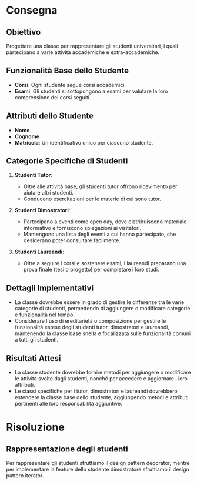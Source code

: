 # Consegna

## Obiettivo
Progettare una classe per rappresentare gli studenti universitari, i quali partecipano a varie attività accademiche e extra-accademiche.

## Funzionalità Base dello Studente

- **Corsi**: Ogni studente segue corsi accademici.
- **Esami**: Gli studenti si sottopongono a esami per valutare la loro comprensione dei corsi seguiti.

## Attributi dello Studente

- **Nome**
- **Cognome**
- **Matricola**: Un identificativo unico per ciascuno studente.

## Categorie Specifiche di Studenti

1. **Studenti Tutor**:
   - Oltre alle attività base, gli studenti tutor offrono ricevimento per aiutare altri studenti.
   - Conducono esercitazioni per le materie di cui sono tutor.

2. **Studenti Dimostratori**:
   - Partecipano a eventi come open day, dove distribuiscono materiale informativo e forniscono spiegazioni ai visitatori.
   - Mantengono una lista degli eventi a cui hanno partecipato, che desiderano poter consultare facilmente.

3. **Studenti Laureandi**:
   - Oltre a seguire i corsi e sostenere esami, i laureandi preparano una prova finale (tesi o progetto) per completare i loro studi.

## Dettagli Implementativi

- La classe dovrebbe essere in grado di gestire le differenze tra le varie categorie di studenti, permettendo di aggiungere o modificare categorie e funzionalità nel tempo.
- Considerare l'uso di ereditarietà o composizione per gestire le funzionalità estese degli studenti tutor, dimostratori e laureandi, mantenendo la classe base snella e focalizzata sulle funzionalità comuni a tutti gli studenti.

## Risultati Attesi

- La classe studente dovrebbe fornire metodi per aggiungere o modificare le attività svolte dagli studenti, nonché per accedere e aggiornare i loro attributi.
- Le classi specifiche per i tutor, dimostratori e laureandi dovrebbero estendere la classe base dello studente, aggiungendo metodi e attributi pertinenti alle loro responsabilità aggiuntive.

# Risoluzione

## Rappresentazione degli studenti
Per rappresentare gli studenti sfruttiamo il design pattern decorator, mentre per implementare la feature dello studente dimostratore sfruttiamo il design pattern iterator. 
